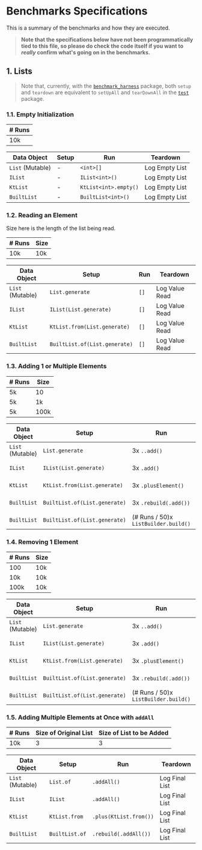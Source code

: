 # Benchmarks Specifications

This is a summary of the benchmarks and how they are executed.

> **Note that the specifications below have not been programmatically tied to this file, so please do check the code itself if you want to *really* confirm what's going on in the benchmarks.**

## 1. Lists

> Note that, currently, with the [`benchmark_harness`][benchmark_harness] package, both `setup` and `teardown` are equivalent to `setUpAll` and `tearDownAll` in the [`test`][test] package.


[benchmark_harness]: https://pub.dev/packages/benchmark_harness
[test]: https://pub.dev/packages/test

### 1.1. Empty Initialization

| # Runs |
| ------ |
| 10k    |

| Data Object      | Setup | Run                   | Teardown       |
| ---------------- | ----- | --------------------- | -------------- |
| `List` (Mutable) | -     | `<int>[]`             | Log Empty List |
| `IList`          | -     | `IList<int>()`        | Log Empty List |
| `KtList`         | -     | `KtList<int>.empty()` | Log Empty List |
| `BuiltList`      | -     | `BuiltList<int>()`    | Log Empty List |

### 1.2. Reading an Element

Size here is the length of the list being read.

| # Runs | Size |
| ------ | ---- |
| 10k    | 10k  |

| Data Object      | Setup                         | Run  | Teardown       |
| ---------------- | ----------------------------- | ---- | -------------- |
| `List` (Mutable) | `List.generate`               | `[]` | Log Value Read |
| `IList`          | `IList(List.generate)`        | `[]` | Log Value Read |
| `KtList`         | `KtList.from(List.generate)`  | `[]` | Log Value Read |
| `BuiltList`      | `BuiltList.of(List.generate)` | `[]` | Log Value Read |

### 1.3. Adding 1 or Multiple Elements

| # Runs | Size |
| ------ | ---- |
| 5k     | 10   |
| 5k     | 1k   |
| 5k     | 100k |

| Data Object      | Setup                         | Run                                  | Teardown       |
| ---------------- | ----------------------------- | ------------------------------------ | -------------- |
| `List` (Mutable) | `List.generate`               | 3x `..add()`                         | Log Final List |
| `IList`          | `IList(List.generate)`        | 3x `.add()`                          | Log Final List |
| `KtList`         | `KtList.from(List.generate)`  | 3x `.plusElement()`                  | Log Final List |
| `BuiltList`      | `BuiltList.of(List.generate)` | 3x `.rebuild(.add())`                | Log Final List |
| `BuiltList`      | `BuiltList.of(List.generate)` | (# Runs / 50)x `ListBuilder.build()` | Log Final List |

### 1.4. Removing 1 Element

| # Runs | Size |
| ------ | ---- |
| 100    | 10k  |
| 10k    | 10k  |
| 100k   | 10k  |

| Data Object      | Setup                         | Run                                  | Teardown       |
| ---------------- | ----------------------------- | ------------------------------------ | -------------- |
| `List` (Mutable) | `List.generate`               | 3x `..add()`                         | Log Final List |
| `IList`          | `IList(List.generate)`        | 3x `.add()`                          | Log Final List |
| `KtList`         | `KtList.from(List.generate)`  | 3x `.plusElement()`                  | Log Final List |
| `BuiltList`      | `BuiltList.of(List.generate)` | 3x `.rebuild(.add())`                | Log Final List |
| `BuiltList`      | `BuiltList.of(List.generate)` | (# Runs / 50)x `ListBuilder.build()` | Log Final List |

### 1.5. Adding Multiple Elements at Once with `addAll`

| # Runs | Size of Original List | Size of List to be Added |
| ------ | --------------------- | ------------------------ |
| 10k    | 3                     | 3                        |

| Data Object      | Setup          | Run                    | Teardown       |
| ---------------- | -------------- | ---------------------- | -------------- |
| `List` (Mutable) | `List.of`      | `.addAll()`            | Log Final List |
| `IList`          | `IList`        | `.addAll()`            | Log Final List |
| `KtList`         | `KtList.from`  | `.plus(KtList.from())` | Log Final List |
| `BuiltList`      | `BuiltList.of` | `.rebuild(.addAll())`  | Log Final List |